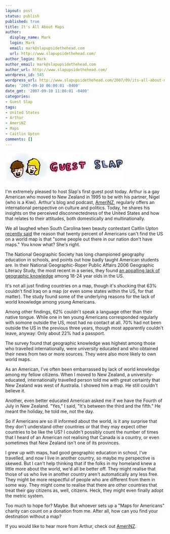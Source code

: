 ```yaml
---
layout: post
status: publish
published: true
title: It's All About Maps
author:
  display_name: Mark
  login: Mark
  email: mark@slapupsidethehead.com
  url: http://www.slapupsidethehead.com/
author_login: Mark
author_email: mark@slapupsidethehead.com
author_url: http://www.slapupsidethehead.com/
wordpress_id: 545
wordpress_url: http://www.slapupsidethehead.com/2007/09/its-all-about-maps/
date: '2007-09-10 06:00:01 -0400'
date_gmt: '2007-09-10 11:00:01 -0400'
categories:
- Guest Slap
tags:
- United States
- Arthur
- AmeriNZ
- Maps
- Caitlin Upton
comments: []
---
```

![Guest Slap](/wp-content/media/2007/09/guest-slap.jpg)

I'm extremely pleased to host Slap's first guest post today. Arthur is a gay American who moved to New Zealand in 1995 to be with his partner, Nigel (who is a Kiwi). Arthur's blog and podcast, [AmeriNZ](http://amerinz.blogspot.com/ "Chocked full of amerinzy goodness"), regularly offers an international perspective on culture and politics. Today, he shares his insights on the perceived disconnectedness of the United States and how that relates to their attitudes, both domestically and multinationally.

We all laughed when South Carolina teen beauty contestant Caitlin Upton [recently said](http://youtube.com/watch?v=WALIARHHLII "Click and be awed") the reason that twenty percent of Americans can't find the US on a world map is that "some people out there in our nation don't have maps." You know what? She's right.

The National Geographic Society has long championed geography education in schools, and points out how badly taught American students are. In their National Geographic-Roper Public Affairs 2006 Geographic Literacy Study, the most recent in a series, they found [an appalling lack of geographic knowledge](http://press.nationalgeographic.com/pressroom/index.jsp?pageID=pressReleases_detail&siteID=1&cid=1146580209503 "A fascinating read") among 18-24 year olds in the US.

It's not all just finding countries on a map, though it's shocking that 63% couldn't find Iraq on a map (or even some states within the US, for that matter). The study found some of the underlying reasons for the lack of world knowledge among young Americans.

Among other findings, 62% couldn't speak a language other than their native tongue. While one in ten young Americans corresponded regularly with somone outside the US, most had no contact at all. 70% had not been outside the US in the previous three years, though most apparently couldn't leave, anyway: Only about 22% had a passport.

The survey found that geographic knowledge was highest among those who travelled internationally, were university educated and who obtained their news from two or more sources. They were also more likely to own world maps.

As an American, I've often been embarrassed by lack of world knowledge among my fellow citizens. When I moved to New Zealand, a university-educated, internationally travelled person told me with great certainty that New Zealand was west of Australia. I showed him a map. He still couldn't believe it.

Another, even better educated American asked me if we have the Fourth of July in New Zealand. "Yes," I said, "It's between the third and the fifth." He meant the holiday, he told me, not the day.

So if Americans are so ill informed about the world, is it any surprise that they don't understand other countries or that they may expect other countries to be like the US? I couldn't possibly count the number of times that I heard of an American not realising that Canada is a country, or even sometimes that New Zealand isn't one of its provinces.

I grew up with maps, had good geographic education in school, I've travelled, and now I live in another country, so maybe my perspective is skewed. But I can't help thinking that if the folks in my homeland knew a little more about the world, we'd all be better off. They might realise that those of us who live in another country aren't automatically any less free. They might be more respectful of people who are different from them in some way. They might come to realise that there are other countries that treat their gay citizens as, well, citizens. Heck, they might even finally adopt the metric system.

Too much to hope for? Maybe. But whoever sets up a "Maps for Americans" charity can count on a donation from me. After all, how can you find your destination without a map?

If you would like to hear more from Arthur, check out [AmeriNZ](http://amerinz.blogspot.com/ "Ask him about his funny accent.").

